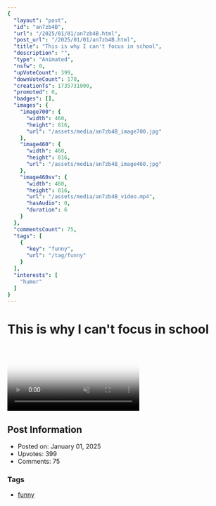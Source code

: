 ```yaml
---
{
  "layout": "post",
  "id": "an7zb4B",
  "url": "/2025/01/01/an7zb4B.html",
  "post_url": "/2025/01/01/an7zb4B.html",
  "title": "This is why I can't focus in school",
  "description": "",
  "type": "Animated",
  "nsfw": 0,
  "upVoteCount": 399,
  "downVoteCount": 170,
  "creationTs": 1735731000,
  "promoted": 0,
  "badges": [],
  "images": {
    "image700": {
      "width": 460,
      "height": 816,
      "url": "/assets/media/an7zb4B_image700.jpg"
    },
    "image460": {
      "width": 460,
      "height": 816,
      "url": "/assets/media/an7zb4B_image460.jpg"
    },
    "image460sv": {
      "width": 460,
      "height": 816,
      "url": "/assets/media/an7zb4B_video.mp4",
      "hasAudio": 0,
      "duration": 6
    }
  },
  "commentsCount": 75,
  "tags": [
    {
      "key": "funny",
      "url": "/tag/funny"
    }
  ],
  "interests": [
    "humor"
  ]
}
---
```


# This is why I can't focus in school

<video controls playsinline loop muted poster="/assets/media/an7zb4B_image460.jpg">
  <source src="/assets/media/an7zb4B_video.mp4" type="video/mp4">
  Your browser does not support the video tag.
</video>

## Post Information

- Posted on: January 01, 2025
- Upvotes: 399
- Comments: 75

### Tags

- [funny](/tag/funny)
